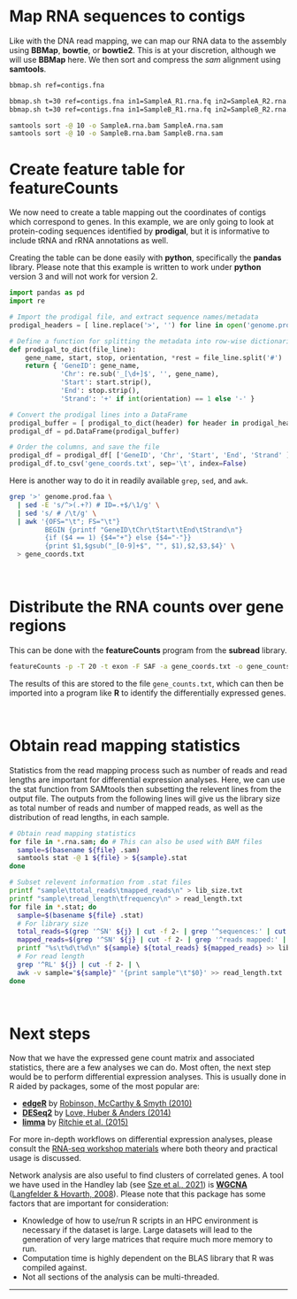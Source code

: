 # Map RNA sequences to contigs

Like with the DNA read mapping, we can map our RNA data to the assembly using **BBMap**, **bowtie**, or **bowtie2**. This is at your discretion, although we will use **BBMap** here. We then sort and compress the *sam* alignment using **samtools**.

```bash
bbmap.sh ref=contigs.fna

bbmap.sh t=30 ref=contigs.fna in1=SampleA_R1.rna.fq in2=SampleA_R2.rna.fq out=SampleA.rna.sam
bbmap.sh t=30 ref=contigs.fna in1=SampleB_R1.rna.fq in2=SampleB_R2.rna.fq out=SampleB.rna.sam

samtools sort -@ 10 -o SampleA.rna.bam SampleA.rna.sam
samtools sort -@ 10 -o SampleB.rna.bam SampleB.rna.sam
```

# Create feature table for featureCounts

We now need to create a table mapping out the coordinates of contigs which correspond to genes. In this example, we are only going to look at protein-coding sequences identified by **prodigal**, but it is informative to include tRNA and rRNA annotations as well.

Creating the table can be done easily with **python**, specifically the **pandas** library. Please note that this example is written to work under **python** version 3 and will not work for version 2.

```python
import pandas as pd
import re

# Import the prodigal file, and extract sequence names/metadata
prodigal_headers = [ line.replace('>', '') for line in open('genome.prod.faa', 'r') if '>' in line ]

# Define a function for splitting the metadata into row-wise dictionaries
def prodigal_to_dict(file_line):
    gene_name, start, stop, orientation, *rest = file_line.split('#')
    return { 'GeneID': gene_name, 
             'Chr': re.sub('_[\d+]$', '', gene_name),
             'Start': start.strip(),
             'End': stop.strip(),
             'Strand': '+' if int(orientation) == 1 else '-' }

# Convert the prodigal lines into a DataFrame
prodigal_buffer = [ prodigal_to_dict(header) for header in prodigal_headers ]
prodigal_df = pd.DataFrame(prodigal_buffer)

# Order the columns, and save the file
prodigal_df = prodigal_df[ ['GeneID', 'Chr', 'Start', 'End', 'Strand' ] ]
prodigal_df.to_csv('gene_coords.txt', sep='\t', index=False)
```

Here is another way to do it in readily available `grep`, `sed`, and `awk`. 
```bash
grep '>' genome.prod.faa \
  | sed -E 's/^>(.+?) # ID=.+$/\1/g' \
  | sed 's/ # /\t/g' \
  | awk '{OFS="\t"; FS="\t"}
         BEGIN {printf "GeneID\tChr\tStart\tEnd\tStrand\n"}
         {if ($4 == 1) {$4="+"} else {$4="-"}}
         {print $1,$gsub("_[0-9]+$", "", $1),$2,$3,$4}' \
  > gene_coords.txt
```
<br>

# Distribute the RNA counts over gene regions

This can be done with the **featureCounts** program from the **subread** library.

```bash
featureCounts -p -T 20 -t exon -F SAF -a gene_coords.txt -o gene_counts.txt *.rna.bam
```

The results of this are stored to the file `gene_counts.txt`, which can then be imported into a program like **R** to identify the differentially expressed genes.

<br>

# Obtain read mapping statistics

Statistics from the read mapping process such as number of reads and read lengths are important for differential expression analyses. Here, we can use the stat function from SAMtools then subsetting the relevent lines from the output file. The outputs from the following lines will give us the library size as total number of reads and number of mapped reads, as well as the distribution of read lengths, in each sample.

```bash
# Obtain read mapping statistics
for file in *.rna.sam; do # This can also be used with BAM files
  sample=$(basename ${file} .sam)
  samtools stat -@ 1 ${file} > ${sample}.stat
done

# Subset relevent information from .stat files
printf "sample\ttotal_reads\tmapped_reads\n" > lib_size.txt
printf "sample\tread_length\tfrequency\n" > read_length.txt
for file in *.stat; do
  sample=$(basename ${file} .stat)
  # For library size
  total_reads=$(grep '^SN' ${j} | cut -f 2- | grep '^sequences:' | cut -f 2)
  mapped_reads=$(grep '^SN' ${j} | cut -f 2- | grep '^reads mapped:' | cut -f 2)
  printf "%s\t%d\t%d\n" ${sample} ${total_reads} ${mapped_reads} >> lib_size.txt
  # For read length
  grep '^RL' ${j} | cut -f 2- | \ 
  awk -v sample="${sample}" '{print sample"\t"$0}' >> read_length.txt
done
```

<br>

# Next steps

Now that we have the expressed gene count matrix and associated statistics, there are a few analyses we can do. Most often, the next step would be to perform differential expression analyses. This is usually done in R aided by packages, some of the most popular are: 
  - [**edgeR**](https://bioconductor.org/packages/release/bioc/html/edgeR.html) by [Robinson, McCarthy & Smyth (2010)](https://doi.org/10.1093/bioinformatics/btp616)
  - [**DESeq2**](http://www.bioconductor.org/packages/release/bioc/html/DESeq2.html) by [Love, Huber & Anders (2014)](https://doi.org/10.1186/s13059-014-0550-8)
  - [**limma**](https://bioinf.wehi.edu.au/limma/) by [Ritchie et al. (2015)](https://doi.org/10.1093/nar/gkv007)

For more in-depth workflows on differential expression analyses, please consult the [RNA-seq workshop materials](https://github.com/GenomicsAotearoa/RNA-seq-workshop) where both theory and practical usage is discussed.

Network analysis are also useful to find clusters of correlated genes. A tool we have used in the Handley lab (see [Sze et al., 2021](https://doi.org/10.1038/s41396-020-0676-5)) is [**WGCNA**](https://horvath.genetics.ucla.edu/html/CoexpressionNetwork/Rpackages/WGCNA/) ([Langfelder & Hovarth, 2008](https://doi.org/10.1186/1471-2105-9-559)). Please note that this package has some factors that are important for consideration:
  - Knowledge of how to use/run R scripts in an HPC environment is necessary if the dataset is large. Large datasets will lead to the generation of very large matrices that require much more memory to run. 
  - Computation time is highly dependent on the BLAS library that R was compiled against.
  - Not all sections of the analysis can be multi-threaded.

---

